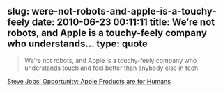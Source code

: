 slug: were-not-robots-and-apple-is-a-touchy-feely
date: 2010-06-23 00:11:11
title: We’re not robots, and Apple is a touchy-feely company who understands...
type: quote
---

> We’re not robots, and Apple is a touchy-feely company who understands touch and feel better than anybody else in tech.

[Steve Jobs’ Opportunity: Apple Products are for Humans](http://blog.louisgray.com/2010/06/steve-jobs-opportunity-apple-products.html?utm_source=feedburner&utm_medium=feed&utm_campaign=Feed%3A+LouisgraycomLive+%28louisgray.com%29&utm_content=Google+Reader)
